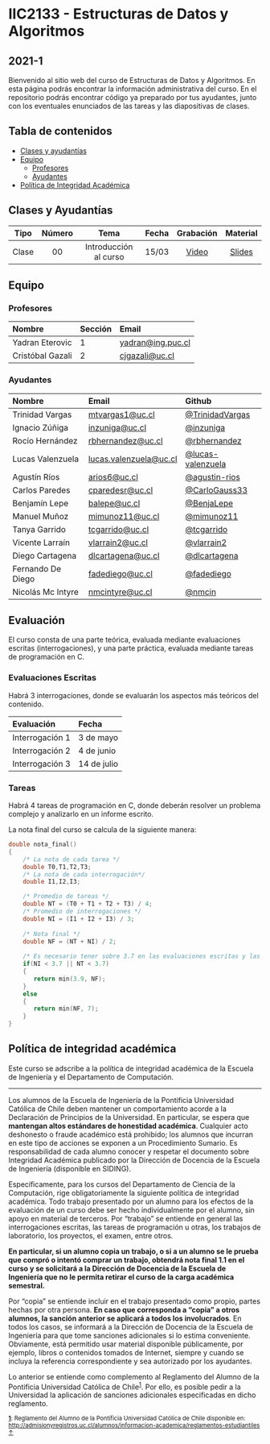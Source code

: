 # IIC2133 - Estructuras de Datos y Algoritmos
## 2021-1

Bienvenido al sitio web del curso de Estructuras de Datos y Algoritmos. En esta página podrás encontrar la información administrativa del curso. En el repositorio podrás encontrar código ya preparado por tus ayudantes, junto con los eventuales enunciados de las tareas y las diapositivas de clases.

## Tabla de contenidos 
 * [Clases y ayudantías](#clases-y-ayudantías)
 * [Equipo](#equipo)
     * [Profesores](#profesores)
     * [Ayudantes](#ayudantes)
 * [Política de Integridad Académica](#política-de-integridad-académica)

 ## Clases y Ayudantías
| Tipo | Número | Tema | Fecha | Grabación | Material |
| :--: | :--: | :--: | :--: | :--: | :--: |
| Clase | 00 | Introducción al curso | 15/03 | [Video](https://youtu.be/qv4tOsyU5gw) | [Slides](https://github.com/IIC2133-PUC/2021-1/blob/master/Clases/00.%20Introducción%20al%20curso.pdf)|

     
## Equipo

### Profesores

| Nombre               |  Sección         |  Email         |
|:-------------------- |:--------------|:--------------|
| Yadran Eterovic | 1 | yadran@ing.puc.cl |
| Cristóbal Gazali | 2 | cjgazali@uc.cl |


### Ayudantes

| Nombre                | Email       | Github |
|:--------------------- |:-------------| :---------|
| Trinidad Vargas | mtvargas1@uc.cl | [@TrinidadVargas](https://www.github.com/TrinidadVargas)|
| Ignacio Zúñiga | inzuniga@uc.cl | [@inzuniga](https://www.github.com/inzuniga)|
| Rocío Hernández | rbhernandez@uc.cl | [@rbhernandez](https://www.github.com/rbhernandez)|
| Lucas Valenzuela | lucas.valenzuela@uc.cl | [@lucas-valenzuela](https://www.github.com/lucas-valenzuela)|
| Agustín Ríos | arios6@uc.cl | [@agustin-rios](https://www.github.com/agustin-rios)|
| Carlos Paredes | cparedesr@uc.cl | [@CarloGauss33](https://www.github.com/CarloGauss33)|
| Benjamín Lepe | balepe@uc.cl | [@BenjaLepe](https://www.github.com/BenjaLepe)|
| Manuel Muñoz | mimunoz11@uc.cl | [@mimunoz11](https://www.github.com/mimunoz11)|
| Tanya Garrido | tcgarrido@uc.cl | [@tcgarrido ](https://www.github.com/tcgarrido )|
| Vicente Larraín | vlarrain2@uc.cl | [@vlarrain2](https://www.github.com/vlarrain2)|
| Diego Cartagena | dlcartagena@uc.cl | [@dlcartagena](https://www.github.com/dlcartagena)|
| Fernando De Diego | fadediego@uc.cl | [@fadediego](https://www.github.com/fadediego)|
| Nicolás Mc Intyre | nmcintyre@uc.cl | [@nmcin](https://www.github.com/nmcin)|


## Evaluación

El curso consta de una parte teórica, evaluada mediante evaluaciones escritas (interrogaciones), y una parte práctica, evaluada mediante tareas de programación en C.

### Evaluaciones Escritas

Habrá 3 interrogaciones, donde se evaluarán los aspectos más teóricos del contenido.

| Evaluación | Fecha |
|:----------|:----------|
| Interrogación 1 | 3 de mayo |
| Interrogación 2 | 4 de junio |
| Interrogación 3 | 14 de julio |


### Tareas

Habrá 4 tareas de programación en C, donde deberán resolver un problema complejo y analizarlo en un informe escrito. 

La nota final del curso se calcula de la siguiente manera:

```c++
double nota_final()
{
    /* La nota de cada tarea */
    double T0,T1,T2,T3;    
    /* La nota de cada interrogación*/
    double I1,I2,I3;

    /* Promedio de tareas */
    double NT = (T0 + T1 + T2 + T3) / 4;
    /* Promedio de interrogaciones */
    double NI = (I1 + I2 + I3) / 3;
    
    /* Nota final */
    double NF = (NT + NI) / 2;
    
    /* Es necesario tener sobre 3.7 en las evaluaciones escritas y las tareas por separado para aprobar el curso */
    if(NI < 3.7 || NT < 3.7)
    {
       return min(3.9, NF);
    }
    else
    {
       return min(NF, 7);
    }
}
```

## Política de integridad académica

Este curso se adscribe a la política de integridad académica de la Escuela de Ingeniería y el Departamento de Computación.

---

Los alumnos de la Escuela de Ingeniería de la Pontificia Universidad Católica de Chile deben mantener un comportamiento acorde a la Declaración de Principios de la Universidad.  En particular, se espera que **mantengan altos estándares de honestidad académica**.  Cualquier acto deshonesto o fraude académico está prohibido; los alumnos que incurran en este tipo de acciones se exponen a un Procedimiento Sumario. Es responsabilidad de cada alumno conocer y respetar el documento sobre Integridad Académica publicado por la Dirección de Docencia de la Escuela de Ingeniería (disponible en SIDING).

Específicamente, para los cursos del Departamento de Ciencia de la Computación, rige obligatoriamente la siguiente política de integridad académica. Todo trabajo presentado por un alumno para los efectos de la evaluación de un curso debe ser hecho individualmente por el alumno, sin apoyo en material de terceros.  Por “trabajo” se entiende en general las interrogaciones escritas, las tareas de programación u otras, los trabajos de laboratorio, los proyectos, el examen, entre otros.

**En particular, si un alumno copia un trabajo, o si a un alumno se le prueba que compró o intentó comprar un trabajo, obtendrá nota final 1.1 en el curso y se solicitará a la Dirección de Docencia de la Escuela de Ingeniería que no le permita retirar el curso de la carga académica semestral.**

Por “copia” se entiende incluir en el trabajo presentado como propio, partes hechas por otra persona.  **En caso que corresponda a “copia” a otros alumnos, la sanción anterior se aplicará a todos los involucrados**.  En todos los casos, se informará a la Dirección de Docencia de la Escuela de Ingeniería para que tome sanciones adicionales si lo estima conveniente. Obviamente, está permitido usar material disponible públicamente, por ejemplo, libros o contenidos tomados de Internet, siempre y cuando se incluya la referencia correspondiente y sea autorizado por los ayudantes.

Lo anterior se entiende como complemento al Reglamento del Alumno de la Pontificia Universidad Católica de 
Chile<sup><a name="pucCLBack">[1](#pucCL)</a></sup>.  Por ello, es posible pedir a la Universidad la aplicación de sanciones adicionales especificadas en dicho reglamento.

<sub>**<a name="pucCL">[1](#pucCL)</a>**: Reglamento del Alumno de la Pontificia Universidad Católica de Chile disponible en: http://admisionyregistros.uc.cl/alumnos/informacion-academica/reglamentos-estudiantiles [&#8593;](#pucCLBack)</sub>
